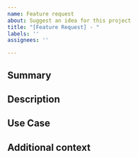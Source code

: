 ```yaml
---
name: Feature request
about: Suggest an idea for this project
title: "[Feature Request] - "
labels: ''
assignees: ''

---
```


## Summary
<!-- Provide a concise summary of the feature you are requesting. -->

## Description
<!-- Please describe in detail the feature you would like to see implemented. -->

## Use Case
<!-- Explain why this feature is important and how it would improve the user experience. -->

## Additional context
<!-- Include any additional information, screenshots, or examples that could be helpful in understanding or implementing the feature. -->
